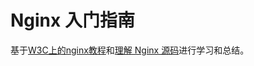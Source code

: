 # Nginx 入门指南

基于[W3C上的nginx教程](https://www.w3cschool.cn/nginx/)和[理解 Nginx 源码](https://www.kancloud.cn/digest/understandingnginx/202586)进行学习和总结。

## 

